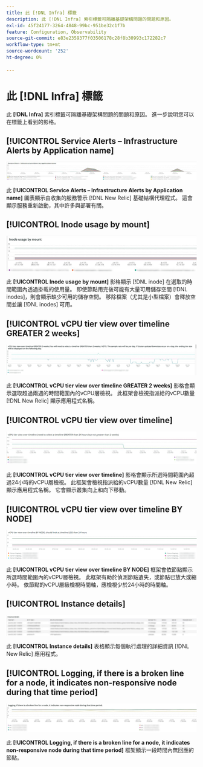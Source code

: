 ```yaml
---
title: 此 [!DNL Infra] 標籤
description: 此 [!DNL Infra] 索引標籤可隔離基礎架構問題的問題和原因。
exl-id: 45f24177-3264-4848-99bc-951be32c1f7b
feature: Configuration, Observability
source-git-commit: e83e2359377f03506178c28f8b30993c172282c7
workflow-type: tm+mt
source-wordcount: '252'
ht-degree: 0%

---
```


# 此 [!DNL Infra] 標籤

此 **[!DNL Infra]** 索引標籤可隔離基礎架構問題的問題和原因。 進一步說明您可以在標籤上看到的影格。

## [!UICONTROL Service Alerts – Infrastructure Alerts by Application name]

![服務警示](../../assets/tools/observation-for-adobe-commerce/service-alerts.jpg)

此 **[!UICONTROL Service Alerts – Infrastructure Alerts by Application name]** 圖表顯示由收集的服務警示 [!DNL New Relic] 基礎結構代理程式。 這會顯示服務重新啟動，其中許多與部署有關。

## [!UICONTROL Inode usage by mount]

![依掛載區分的資訊節點使用狀況](../../assets/tools/observation-for-adobe-commerce/inode-usage-mount.jpg)

此 **[!UICONTROL Inode usage by mount]** 影格顯示 [!DNL inode] 在選取的時間範圍內透過掛載的使用量。 即使節點用完後可能有大量可用儲存空間 [!DNL inodes]，則會顯示缺少可用的儲存空間。 移除檔案（尤其是小型檔案）會釋放空間並讓 [!DNL inodes] 可用。

## [!UICONTROL vCPU tier view over timeline GREATER 2 weeks]

![vCPU層級檢視時間軸大於2週](../../assets/tools/observation-for-adobe-commerce/vCPU-tier.jpg)

此 **[!UICONTROL vCPU tier view over timeline GREATER 2 weeks]** 影格會顯示選取超過兩週的時間範圍內的vCPU層檢視。 此框架會檢視指派給的vCPU數量 [!DNL New Relic] 顯示應用程式名稱。

## [!UICONTROL vCPU tier view over timeline]

![vCPU層檢視時間表](../../assets/tools/observation-for-adobe-commerce/vcpu-tier-24.jpg)

此 **[!UICONTROL vCPU tier view over timeline]** 影格會顯示所選時間範圍內超過24小時的vCPU層檢視。 此框架會檢視指派給的vCPU數量 [!DNL New Relic] 顯示應用程式名稱。 它會顯示叢集向上和向下移動。

## [!UICONTROL vCPU tier view over timeline BY NODE]

![依節點的vCPU層檢視時間軸](../../assets/tools/observation-for-adobe-commerce/infra_by_node.png)

此 **[!UICONTROL vCPU tier view over timeline BY NODE]** 框架會依節點顯示所選時間範圍內的vCPU層檢視。 此框架有助於偵測節點遺失，或節點已放大或縮小時。 依節點的vCPU層級檢視時間軸，應檢視少於24小時的時間軸。

## [!UICONTROL Instance details]

![執行個體詳細資訊](../../assets/tools/observation-for-adobe-commerce/instance-details.jpg)

此 **[!UICONTROL Instance details]** 表格顯示每個執行處理的詳細資訊 [!DNL New Relic] 應用程式。

## [!UICONTROL Logging, if there is a broken line for a node, it indicates non-responsive node during that time period]

![無回應節點](../../assets/tools/observation-for-adobe-commerce/non-responsive-node.jpg)

此 **[!UICONTROL Logging, if there is a broken line for a node, it indicates non-responsive node during that time period]** 框架顯示一段時間內無回應的節點。
